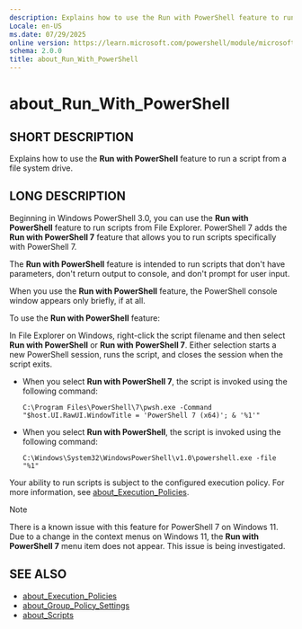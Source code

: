 ```yaml
---
description: Explains how to use the Run with PowerShell feature to run a script from a file system drive.
Locale: en-US
ms.date: 07/29/2025
online version: https://learn.microsoft.com/powershell/module/microsoft.powershell.core/about/about_run_with_powershell?view=powershell-5.1&WT.mc_id=ps-gethelp
schema: 2.0.0
title: about_Run_With_PowerShell
---
```


# about_Run_With_PowerShell

## SHORT DESCRIPTION

Explains how to use the **Run with PowerShell** feature to run a script from a
file system drive.

## LONG DESCRIPTION

Beginning in Windows PowerShell 3.0, you can use the **Run with PowerShell**
feature to run scripts from File Explorer. PowerShell 7 adds the **Run with
PowerShell 7** feature that allows you to run scripts specifically with
PowerShell 7.

The **Run with PowerShell** feature is intended to run scripts that don't have
parameters, don't return output to console, and don't prompt for user input.

When you use the **Run with PowerShell** feature, the PowerShell console window
appears only briefly, if at all.

To use the **Run with PowerShell** feature:

In File Explorer on Windows, right-click the script filename and then select
**Run with PowerShell** or **Run with PowerShell 7**. Either selection starts a
new PowerShell session, runs the script, and closes the session when the script
exits.

- When you select **Run with PowerShell 7**, the script is invoked using the
  following command:

  ```
  C:\Program Files\PowerShell\7\pwsh.exe -Command "$host.UI.RawUI.WindowTitle = 'PowerShell 7 (x64)'; & '%1'"
  ```

- When you select **Run with PowerShell**, the script is invoked using the
  following command:

  ```
  C:\Windows\System32\WindowsPowerShell\v1.0\powershell.exe -file "%1"
  ```

Your ability to run scripts is subject to the configured execution policy. For
more information, see [about_Execution_Policies][01].

> [!NOTE]
> There is a known issue with this feature for PowerShell 7 on Windows 11. Due
> to a change in the context menus on Windows 11, the **Run with PowerShell 7**
> menu item does not appear. This issue is being investigated.

## SEE ALSO

- [about_Execution_Policies][01]
- [about_Group_Policy_Settings][02]
- [about_Scripts][03]

<!-- link references -->
[01]: about_Execution_Policies.md
[02]: about_Group_Policy_Settings.md
[03]: about_Scripts.md
